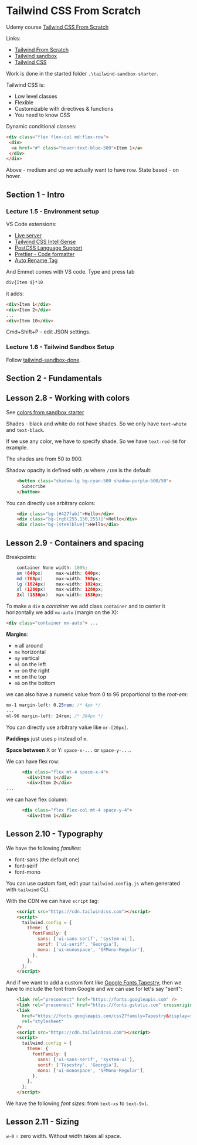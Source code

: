 # Tailwind CSS From Scratch

Udemy course [Tailwind CSS From Scratch](https://www.udemy.com/course/tailwind-from-scratch)

Links:

- [Tailwind From Scratch](https://tailwindfromscratch.com/)
- [Tailwind sandbox](https://github.com/bradtraversy/tailwind-sandbox)
- [Tailwind CSS](https://tailwindcss.com/)

Work is done in the started folder `.\tailwind-sandbox-starter`.

Tailwind CSS is:

- Low level classes
- Flexible
- Customizable with directives & functions
- You need to know CSS

Dynamic conditional classes:

```html
<div class="flex flex-col md:flex-row">
 <div>
  <a href="#" class="hover:text-blue-500">Item 1</a>
 </div>
</div>
```

Above - medium and up we actually want to have row. State based - on hover.

## Section 1 - Intro

### Lecture 1.5 - Environment setup

VS Code extensions:

- [Live server](https://marketplace.visualstudio.com/items?itemName=ritwickdey.LiveServer)
- [Tailwind CSS IntelliSense](https://marketplace.visualstudio.com/items?itemName=bradlc.vscode-tailwindcss)
- [PostCSS Language Support](https://marketplace.visualstudio.com/items?itemName=csstools.postcss)
- [Prettier - Code formatter](https://marketplace.visualstudio.com/items?itemName=esbenp.prettier-vscode)
- [Auto Rename Tag](https://marketplace.visualstudio.com/items?itemName=formulahendry.auto-rename-tag)

And Emmet comes with VS code. Type and press tab

```html
div{Item $}*10
```

it adds:

```html
<div>Item 1</div>
<div>Item 2</div>
...
<div>Item 10</div>
```

Cmd+Shift+P - edit JSON settings.

### Lecture 1.6 - Tailwind Sandbox Setup

Follow [tailwind-sandbox-done](https://github.com/bradtraversy/tailwind-sandbox/tree/main/tailwind-sandbox-done).

## Section 2 - Fundamentals

## Lesson 2.8 - Working with colors

See [colors from sandbox starter](tailwind-sandbox-starter\02-colors\index.html)

Shades - black and white do not have shades. So we only have `text-white` and `text-black`.

If we use any color, we have to specify shade. So we have `text-red-50` for example.

The shades are from 50 to 900.

Shadow opacity is defined with `/N` where `/100` is the default:

```html
    <button class="shadow-lg bg-cyan-500 shadow-purple-500/50">
      Subscribe
    </button>
```

You can directly use arbitrary colors:

```html
    <div class="bg-[#427fab]">Hello</div>
    <div class="bg-[rgb(255,150,255)]">Hello</div>
    <div class="bg-[steelblue]">Hello</div>
```

## Lesson 2.9 - Containers and spacing

Breakpoints:

```java
    container None width: 100%;
    sm (640px)     max-width: 640px;
    md (768px)     max-width: 768px;
    lg (1024px)    max-width: 1024px;
    xl (1280px)    max-width: 1280px;
    2xl (1536px)   max-width: 1536px;
```

To make a `div` a _container_ we add class `container` and to center it horizontally we add `mx-auto` (margin on the X):

```html
<div class="container mx-auto"> ...
```

**Margins**:

- `m` all around
- `mx` horizontal
- `my` vertical
- `ml` on the left
- `mr` on the right
- `mt` on the top
- `mb` on the bottom

we can also have a numeric value from 0 to 96 proportional to the _root-em_:

```css
mx-1 margin-left: 0.25rem; /* 4px */
...
ml-96 margin-left: 24rem; /* 384px */
```

You can directly use arbitrary value like `mr-[20px]`.

**Paddings** just uses `p` instead of `m`.

**Space between** X or Y: `space-x-...` or `space-y-...`.

We can have flex row:

```html
      <div class="flex mt-4 space-x-4">
        <div>Item 1</div>
        <div>Item 2</div>
...
```

we can have flex column:

```html
      <div class="flex flex-col mt-4 space-y-4">
        <div>Item 1</div>
```

## Lesson 2.10 - Typography

We have the following _families_:

- font-sans (the default one)
- font-serif
- font-mono

You can use custom font, edit your `tailwind.config.js` when generated with `tailwind` CLI.

With the CDN we can have `script` tag:

```html
    <script src="https://cdn.tailwindcss.com"></script>
    <script>
      tailwind.config = {
        theme: {
          fontFamily: {
            sans: ['ui-sans-serif', 'system-ui'],
            serif: ['ui-serif', 'Georgia'],
            mono: ['ui-monospace', 'SFMono-Regular'],
          },
        },
      };
    </script>
```

And if we want to add a custom font like [Google Fonts Tapestry](https://fonts.google.com/specimen/Tapestry?sort=date&query=tapestry), then we have to include the font from Google and we can use for let's say "serif":

```html
    <link rel="preconnect" href="https://fonts.googleapis.com" />
    <link rel="preconnect" href="https://fonts.gstatic.com" crossorigin />
    <link
      href="https://fonts.googleapis.com/css2?family=Tapestry&display=swap"
      rel="stylesheet"
    />
    <script src="https://cdn.tailwindcss.com"></script>
    <script>
      tailwind.config = {
        theme: {
          fontFamily: {
            sans: ['ui-sans-serif', 'system-ui'],
            serif: ['Tapestry', 'Georgia'],
            mono: ['ui-monospace', 'SFMono-Regular'],
          },
        },
      };
    </script>
```

We have the following _font sizes_: from `text-xs` to `text-9xl`.

## Lesson 2.11 - Sizing

`w-0` = zero width. Without width takes all space.
